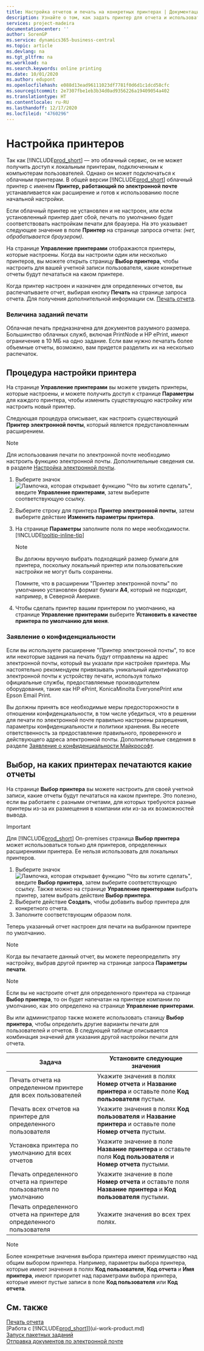 ```yaml
---
title: Настройка отчетов и печать на конкретных принтерах | Документация Майкрософт
description: Узнайте о том, как задать принтер для отчета и использовать страница "Выбор принтера".
services: project-madeira
documentationcenter: ''
author: SorenGP
ms.service: dynamics365-business-central
ms.topic: article
ms.devlang: na
ms.tgt_pltfrm: na
ms.workload: na
ms.search.keywords: online printing
ms.date: 10/01/2020
ms.author: edupont
ms.openlocfilehash: e088d13ead96111023df7781f0d6d1c1dcd58cfc
ms.sourcegitcommit: 2e7307fbe1eb3b34d0ad9356226a19409054a402
ms.translationtype: HT
ms.contentlocale: ru-RU
ms.lasthandoff: 12/17/2020
ms.locfileid: "4760296"
---
```

# <a name="set-up-printers"></a>Настройка принтеров
Так как [!INCLUDE[prod_short](includes/prod_short.md)] — это облачный сервис, он не может получить доступ к локальным принтерам, подключенным к компьютерам пользователей. Однако он может подключаться к облачным принтерам. В общей версии [!INCLUDE[prod_short](includes/prod_short.md)] облачный принтер с именем **Принтер, работающий по электронной почте** устанавливается как расширение и готов к использованию после начальной настройки.

Если облачный принтер не установлен и не настроен, или если установленный принтер дает сбой, печать по умолчанию будет соответствовать настройкам печати для браузера. На это указывает следующее значение в поле **Принтер** на странице запроса отчета: *(нет, обрабатывается браузером)*.

На странице **Управление принтерами** отображаются принтеры, которые настроены. Когда вы настроили один или несколько принтеров, вы можете открыть страницу **Выбор принтера**, чтобы настроить для вашей учетной записи пользователя, какие конкретные отчеты будут печататься на каком принтере.

Когда принтер настроен и назначен для определенных отчетов, вы распечатываете отчет, выбирая кнопку **Печать** на странице запроса отчета. Для получения дополнительной информации см. [Печать отчета](ui-work-report.md#PrintReport).

### <a name="sizing-print-jobs"></a>Величина заданий печати
Облачная печать предназначена для документов разумного размера. Большинство облачных служб, включая PrintNode и HP ePrint, имеют ограничение в 10 МБ на одно задание. Если вам нужно печатать более объемные отчеты, возможно, вам придется разделить их на несколько распечаток.

## <a name="to-set-up-a-printer"></a>Процедура настройки принтера
На странице **Управление принтерами** вы можете увидеть принтеры, которые настроены, и можете получить доступ к странице **Параметры** для каждого принтера, чтобы изменить существующую настройку или настроить новый принтер.

Следующая процедура описывает, как настроить существующий **Принтер электронной почты**, который является предустановленным расширением.

> [!NOTE]
> Для использования печати по электронной почте необходимо настроить функцию электронной почты. Дополнительные сведения см. в разделе [Настройка электронной почты](admin-how-setup-email.md).

1. Выберите значок ![Лампочка, которая открывает функцию "Что вы хотите сделать"](media/ui-search/search_small.png "Что вы хотите сделать"), введите **Управление принтерами**, затем выберите соответствующую ссылку.
2. Выберите строку для принтера **Принтер электронной почты**, затем выберите действие **Изменить параметры принтера**.
3. На странице **Параметры** заполните поля по мере необходимости. [!INCLUDE[tooltip-inline-tip](includes/tooltip-inline-tip_md.md)]

    > [!NOTE]
    > Вы должны вручную выбрать подходящий размер бумаги для принтера, поскольку локальный принтер или пользовательские настройки не могут быть сохранены.
    >
    > Помните, что в расширении "Принтер электронной почты" по умолчанию установлен формат бумаги **A4**, который не подходит, например, в Северной Америке.
4. Чтобы сделать принтер вашим принтером по умолчанию, на странице **Управление принтерами** выберите **Установить в качестве принтера по умолчанию для меня**.

### <a name="privacy-notice"></a>Заявление о конфиденциальности
Если вы используете расширение "Принтер электронной почты", то все или некоторые задания на печать будут отправлены на адрес электронной почты, который вы указали при настройке принтера. Мы настоятельно рекомендуем привязывать уникальный идентификатор электронной почты к устройству печати, используя только официальные службы, предоставляемые производителем оборудования, такие как HP ePrint, KonicaMinolta EveryonePrint или Epson Email Print.

Вы должны принять все необходимые меры предосторожности в отношении конфиденциальности, в том числе убедиться, что в решении для печати по электронной почте правильно настроены разрешения, параметры конфиденциальности и политики хранения. Вы несете ответственность за предоставление правильного, проверенного и действующего адреса электронной почты. Дополнительные сведения в разделе [Заявление о конфиденциальности Майкрософт](https://privacy.microsoft.com/en-us/privacystatement).

## <a name="to-select-which-printers-print-which-reports"></a>Выбор, на каких принтерах печатаются какие отчеты

На странице **Выбор принтера** вы можете настроить для своей учетной записи, какие отчеты будут печататься на каком принтере. Это полезно, если вы работаете с разными отчетами, для которых требуются разные принтеры из-за их размещения в компании или из-за их возможностей вывода.

> [!IMPORTANT]
> Для [!INCLUDE[prod_short](includes/prod_short.md)] On-premises страница **Выбор принтера** может использоваться только для принтеров, определенных расширениями принтера. Ее нельзя использовать для локальных принтеров.

1. Выберите значок ![Лампочка, которая открывает функцию "Что вы хотите сделать"](media/ui-search/search_small.png "Что вы хотите сделать"), введите **Выбор принтера**, затем выберите соответствующую ссылку. Также можно на странице **Управление принтерами** выбрать принтер, затем выбрать действие **Выбор принтера**.
2. Выберите действие **Создать**, чтобы добавить выбор принтера для конкретного отчета.
3. Заполните соответствующим образом поля.

Теперь указанный отчет настроен для печати на выбранном принтере по умолчанию.

> [!NOTE]
> Когда вы печатаете данный отчет, вы можете переопределить эту настройку, выбрав другой принтер на странице запроса **Параметры печати**.

> [!NOTE]
> Если вы не настроите отчет для определенного принтера на странице **Выбор принтера**, то он будет напечатан на принтере компании по умолчанию, как это определено на странице **Управление принтерами**.

Вы или администратор также можете использовать станицу **Выбор принтера**, чтобы определить другие варианты печати для пользователей и отчетов. В следующей таблице описывается комбинация значений для указания другой настройки печати для отчета.

|Задача                                                 |Установите следующие значения                                             |
|---------------------------------------------------|---------------------------------------------------------------------|
|Печать отчета на определенном принтере для всех пользователей |Укажите значения в полях **Номер отчета** и **Название принтера** и оставьте поле **Код пользователя** пустым.|
|Печать всех отчетов на принтере для определенного пользователя|Укажите значения в полях **Код пользователя** и **Название принтера** и оставьте поле **Номер отчета** пустым.|
|Установка принтера по умолчанию для всех отчетов|Укажите значение в поле **Название принтера** и оставьте поля **Код пользователя** и **Номер отчета** пустыми.|
|Печать определенного отчета на принтере пользователя по умолчанию|Укажите значение в поле **Номер отчета** и оставьте поля **Название принтера** и **Код пользователя** пустыми.|
|Печать определенного отчета на принтере для определенного пользователя|Укажите значения во всех трех полях.|

> [!NOTE]
> Более конкретные значения выбора принтера имеют преимущество над общим выбором принтера. Например, параметры выбора принтера, которые имеют значения в полях **Код пользователя**, **Код отчета** и **Имя принтера**, имеют приоритет над параметрами выбора принтера, которые имеют пустые записи в поле **Код пользователя** или **Код отчета**.

## <a name="see-also"></a>См. также
[Печать отчета](ui-work-report.md#PrintReport)  
[Работа с [!INCLUDE[prod_short](includes/prod_short.md)]](ui-work-product.md)  
[Запуск пакетных заданий](ui-how-run-batch-jobs.md)  
[Отправка документов по электронной почте](ui-how-send-documents-email.md)  
